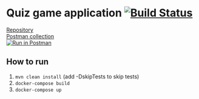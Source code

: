 # Quiz game application [![Build Status](https://travis-ci.org/stellaselena/quizExam.svg?branch=master)](https://travis-ci.org/stellaselena/quizExam)

[Repository](https://github.com/stellaselena/quizExam)  
[Postman collection](https://www.getpostman.com/collections/0c72dac72387d2959600)  
[![Run in Postman](https://run.pstmn.io/button.svg)](https:app.getpostman.com/run-collection/0c72dac72387d2959600)
## How to run 
1. `mvn clean install` (add -DskipTests to skip tests)  
2. `docker-compose build`  
3. `docker-compose up`  
